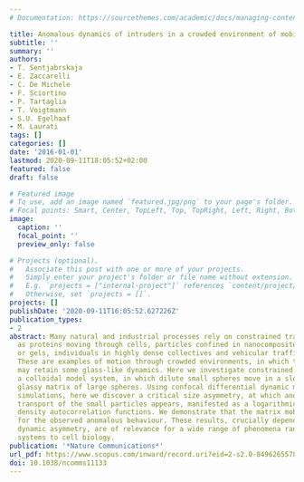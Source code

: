 ```yaml
---
# Documentation: https://sourcethemes.com/academic/docs/managing-content/

title: Anomalous dynamics of intruders in a crowded environment of mobile obstacles
subtitle: ''
summary: ''
authors:
- T. Sentjabrskaja
- E. Zaccarelli
- C. De Michele
- F. Sciortino
- P. Tartaglia
- T. Voigtmann
- S.U. Egelhaaf
- M. Laurati
tags: []
categories: []
date: '2016-01-01'
lastmod: 2020-09-11T18:05:52+02:00
featured: false
draft: false

# Featured image
# To use, add an image named `featured.jpg/png` to your page's folder.
# Focal points: Smart, Center, TopLeft, Top, TopRight, Left, Right, BottomLeft, Bottom, BottomRight.
image:
  caption: ''
  focal_point: ''
  preview_only: false

# Projects (optional).
#   Associate this post with one or more of your projects.
#   Simply enter your project's folder or file name without extension.
#   E.g. `projects = ["internal-project"]` references `content/project/deep-learning/index.md`.
#   Otherwise, set `projects = []`.
projects: []
publishDate: '2020-09-11T16:05:52.627226Z'
publication_types:
- 2
abstract: Many natural and industrial processes rely on constrained transport, such
  as proteins moving through cells, particles confined in nanocomposite materials
  or gels, individuals in highly dense collectives and vehicular traffic conditions.
  These are examples of motion through crowded environments, in which the host matrix
  may retain some glass-like dynamics. Here we investigate constrained transport in
  a colloidal model system, in which dilute small spheres move in a slowly rearranging,
  glassy matrix of large spheres. Using confocal differential dynamic microscopy and
  simulations, here we discover a critical size asymmetry, at which anomalous collective
  transport of the small particles appears, manifested as a logarithmic decay of the
  density autocorrelation functions. We demonstrate that the matrix mobility is central
  for the observed anomalous behaviour. These results, crucially depending on size-induced
  dynamic asymmetry, are of relevance for a wide range of phenomena ranging from glassy
  systems to cell biology.
publication: '*Nature Communications*'
url_pdf: https://www.scopus.com/inward/record.uri?eid=2-s2.0-84962655780&doi=10.1038%2fncomms11133&partnerID=40&md5=f9d9d65455f7396bebdea502316c211b
doi: 10.1038/ncomms11133
---
```

